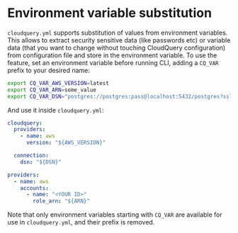 

# Environment variable substitution

`cloudquery.yml` supports substitution of values from environment variables. This allows to extract security sensitive data (like passwords etc) or variable data (that you want to change without touching CloudQuery configuration) from configuration file and store in the environment variable. To use the feature, set an environment variable before running CLI, adding a `CQ_VAR` prefix to your desired name:

```bash
export CQ_VAR_AWS_VERSION=latest
export CQ_VAR_ARN=some_value
export CQ_VAR_DSN="postgres://postgres:pass@localhost:5432/postgres?sslmode=disable"
```

And use it inside `cloudquery.yml`:

```yaml
cloudquery:
  providers:
    - name: aws
      version: "${AWS_VERSION}"

  connection:
    dsn: "${DSN}"

providers:
  - name: aws
    accounts:
      - name: "<YOUR ID>"
        role_arn: "${ARN}"
```

Note that only environment variables starting with `CQ_VAR` are available for use in `cloudquery.yml`, and their prefix is removed.
